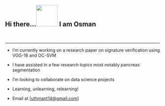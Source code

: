 ## Hi there...<img src="https://user-images.githubusercontent.com/61668807/206937720-fda49710-bc52-4a56-8566-ee3d6a7e0460.gif" width="70" height="70" />  I am Osman
<br>
<hr>

- I’m currently working on a research paper on signature verification using VGG-16 and OC-SVM

- I have assisted in a few research topics most notably pancreas segmentation

- I’m looking to collaborate on data science projects

- Learning, unlearning, relearning!

- Email at [uthmant14@gmail.com]
